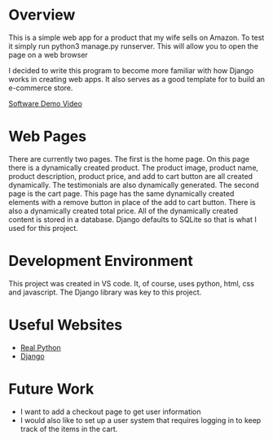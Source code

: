 # Overview

This is a simple web app for a product that my wife sells on Amazon. To test it simply run python3 manage.py runserver. This will allow you to open the page on a web browser

I decided to write this program to become more familiar with how Django works in creating web apps. It also serves as a good template for to build an e-commerce store. 

[Software Demo Video](https://youtu.be/ZoiYzasW39M)

# Web Pages

There are currently two pages. The first is the home page. On this page there is a dynamically created product. The product image, product name, product description, product price, and add to cart button are all created dynamically. The testimonials are also dynamically generated. The second page is the cart page. This page has the same dynamically created elements with a remove button in place of the add to cart button. There is also a dynamically created total price. All of the dynamically created content is stored in a database. Django defaults to SQLite so that is what I used for this project. 

# Development Environment

This project was created in VS code. It, of course, uses python, html, css and javascript. The Django library was key to this project. 

# Useful Websites

* [Real Python](https://realpython.com/get-started-with-django-1/)
* [Django](https://docs.djangoproject.com/en/5.1/intro/tutorial01/)

# Future Work

* I want to add a checkout page to get user information
* I would also like to set up a user system that requires logging in to keep track of the items in the cart. 
